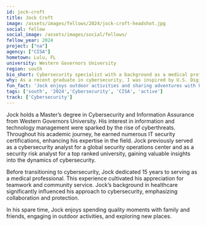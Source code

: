 ```yaml
---
id: jock-croft
title: Jock Croft
image: /assets/images/fellows/2024/jock-croft-headshot.jpg
social: fellow
social_image: /assets/images/social/fellows/
fellow_year: 2024
project: ["na"]
agency: ["CISA"]
hometown: Lulu, FL
university: Western Governors University
region: south
bio_short: Cybersecurity specialist with a background as a medical professional committed to bringing collaboration and protection to the field
why: As a recent graduate in cybersecurity, I was inspired by U.S. Digital Corps mission and the opportunity to apply my skills in a meaningful way. The chance to work with talented professionals on innovate projects that enhance the security of our nations digital infrastructure is both exciting and motivating. Thanks to U.S. Digital Corps, I can grow as Cybersecurity professional and civil servant. 
fun_fact: 'Jock enjoys outdoor activities and sharing adventures with his family and friends.'
tags: ['south', '2024','Cybersecurity', 'CISA', 'active']
track: ['Cybersecurity']
---
```


Jock holds a Master’s degree in Cybersecurity and Information Assurance from Western Governors University. His interest in information and technology management were sparked by the rise of cyberthreats. Throughout his academic journey, he earned numerous IT security certifications, enhancing his expertise in the field. Jock previously served as a cybersecurity analyst for a global security operations center and as a security risk analyst for a top ranked university, gaining valuable insights into the dynamics of cybersecurity.

Before transitioning to cybersecurity, Jock dedicated 15 years to serving as a medical professional. This experience cultivated his appreciation for teamwork and community service. Jock’s background in healthcare significantly influenced his approach to cybersecurity, emphasizing collaboration and protection.

In his spare time, Jock enjoys spending quality moments with family and friends, engaging in outdoor activities, and exploring new places.